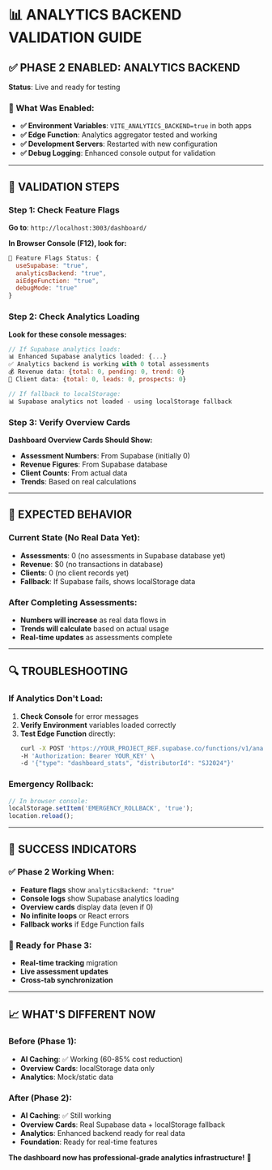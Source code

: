 # 📊 **ANALYTICS BACKEND VALIDATION GUIDE**

## ✅ **PHASE 2 ENABLED: ANALYTICS BACKEND**

**Status**: Live and ready for testing

### **🔧 What Was Enabled:**
- **✅ Environment Variables**: `VITE_ANALYTICS_BACKEND=true` in both apps
- **✅ Edge Function**: Analytics aggregator tested and working
- **✅ Development Servers**: Restarted with new configuration
- **✅ Debug Logging**: Enhanced console output for validation

---

## 🧪 **VALIDATION STEPS**

### **Step 1: Check Feature Flags**
**Go to**: `http://localhost:3003/dashboard/`

**In Browser Console (F12), look for:**
```javascript
🏁 Feature Flags Status: {
  useSupabase: "true",
  analyticsBackend: "true", 
  aiEdgeFunction: "true",
  debugMode: "true"
}
```

### **Step 2: Check Analytics Loading**
**Look for these console messages:**
```javascript
// If Supabase analytics loads:
📊 Enhanced Supabase analytics loaded: {...}
✅ Analytics backend is working with 0 total assessments
💰 Revenue data: {total: 0, pending: 0, trend: 0}
👥 Client data: {total: 0, leads: 0, prospects: 0}

// If fallback to localStorage:
📊 Supabase analytics not loaded - using localStorage fallback
```

### **Step 3: Verify Overview Cards**
**Dashboard Overview Cards Should Show:**
- **Assessment Numbers**: From Supabase (initially 0)
- **Revenue Figures**: From Supabase database
- **Client Counts**: From actual data
- **Trends**: Based on real calculations

---

## 🎯 **EXPECTED BEHAVIOR**

### **Current State (No Real Data Yet):**
- **Assessments**: 0 (no assessments in Supabase database yet)
- **Revenue**: $0 (no transactions in database)
- **Clients**: 0 (no client records yet)
- **Fallback**: If Supabase fails, shows localStorage data

### **After Completing Assessments:**
- **Numbers will increase** as real data flows in
- **Trends will calculate** based on actual usage
- **Real-time updates** as assessments complete

---

## 🔍 **TROUBLESHOOTING**

### **If Analytics Don't Load:**
1. **Check Console** for error messages
2. **Verify Environment** variables loaded correctly
3. **Test Edge Function** directly:
   ```bash
   curl -X POST 'https://YOUR_PROJECT_REF.supabase.co/functions/v1/analytics-aggregator' \
   -H 'Authorization: Bearer YOUR_KEY' \
   -d '{"type": "dashboard_stats", "distributorId": "SJ2024"}'
   ```

### **Emergency Rollback:**
```javascript
// In browser console:
localStorage.setItem('EMERGENCY_ROLLBACK', 'true');
location.reload();
```

---

## 🎊 **SUCCESS INDICATORS**

### **✅ Phase 2 Working When:**
- **Feature flags** show `analyticsBackend: "true"`
- **Console logs** show Supabase analytics loading
- **Overview cards** display data (even if 0)
- **No infinite loops** or React errors
- **Fallback works** if Edge Function fails

### **🚀 Ready for Phase 3:**
- **Real-time tracking** migration
- **Live assessment updates**
- **Cross-tab synchronization**

---

## 📈 **WHAT'S DIFFERENT NOW**

### **Before (Phase 1):**
- **AI Caching**: ✅ Working (60-85% cost reduction)
- **Overview Cards**: localStorage data only
- **Analytics**: Mock/static data

### **After (Phase 2):**
- **AI Caching**: ✅ Still working
- **Overview Cards**: Real Supabase data + localStorage fallback
- **Analytics**: Enhanced backend ready for real data
- **Foundation**: Ready for real-time features

**The dashboard now has professional-grade analytics infrastructure!** 🎯
